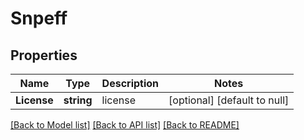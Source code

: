 # Snpeff

## Properties
Name | Type | Description | Notes
------------ | ------------- | ------------- | -------------
**License** | **string** | license | [optional] [default to null]

[[Back to Model list]](../README.md#documentation-for-models) [[Back to API list]](../README.md#documentation-for-api-endpoints) [[Back to README]](../README.md)


